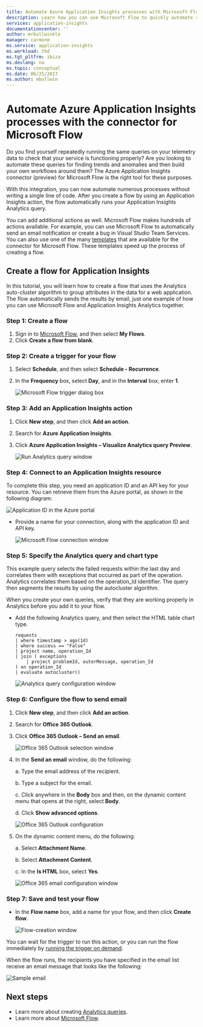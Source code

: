```yaml
---
title: Automate Azure Application Insights processes with Microsoft Flow
description: Learn how you can use Microsoft Flow to quickly automate repeatable processes by using the Application Insights connector.
services: application-insights
documentationcenter: ''
author: mrbullwinkle
manager: carmonm
ms.service: application-insights
ms.workload: tbd
ms.tgt_pltfrm: ibiza
ms.devlang: na
ms.topic: conceptual
ms.date: 06/25/2017
ms.author: mbullwin
---
```


# Automate Azure Application Insights processes with the connector for Microsoft Flow

Do you find yourself repeatedly running the same queries on your telemetry data to check that your service is functioning properly? Are you looking to automate these queries for finding trends and anomalies and then build your own workflows around them? The Azure Application Insights connector (preview) for Microsoft Flow is the right tool for these purposes.

With this integration, you can now automate numerous processes without writing a single line of code. After you create a flow by using an Application Insights action, the flow automatically runs your Application Insights Analytics query. 

You can add additional actions as well. Microsoft Flow makes hundreds of actions available. For example, you can use Microsoft Flow to automatically send an email notification or create a bug in Visual Studio Team Services. You can also use one of the many [templates](https://ms.flow.microsoft.com/en-us/connectors/shared_applicationinsights/?slug=azure-application-insights) that are available for the connector for Microsoft Flow. These templates speed up the process of creating a flow. 

<!--The Application Insights connector also works with [Azure Power Apps](https://powerapps.microsoft.com/en-us/) and [Azure Logic Apps](https://azure.microsoft.com/services/logic-apps/?v=17.23h). --> 

## Create a flow for Application Insights

In this tutorial, you will learn how to create a flow that uses the Analytics auto-cluster algorithm to group attributes in the data for a web application. The flow automatically sends the results by email, just one example of how you can use Microsoft Flow and Application Insights Analytics together. 

### Step 1: Create a flow
1. Sign in to [Microsoft Flow](http://flow.microsoft.com), and then select **My Flows**.
2. Click **Create a flow from blank**.

### Step 2: Create a trigger for your flow
1. Select **Schedule**, and then select **Schedule - Recurrence**.
2. In the **Frequency** box, select **Day**, and in the **Interval** box, enter **1**.

    ![Microsoft Flow trigger dialog box](./media/app-insights-automate-with-flow/flow1.png)


### Step 3: Add an Application Insights action
1. Click **New step**, and then click **Add an action**.
2. Search for **Azure Application Insights**.
3. Click **Azure Application Insights – Visualize Analytics query Preview**.

    ![Run Analytics query window](./media/app-insights-automate-with-flow/flow2.png)

### Step 4: Connect to an Application Insights resource

To complete this step, you need an application ID and an API key for your resource. You can retrieve them from the Azure portal, as shown in the following diagram:

![Application ID in the Azure portal](./media/app-insights-automate-with-flow/appid.png) 

- Provide a name for your connection, along with the application ID and API key.

    ![Microsoft Flow connection window](./media/app-insights-automate-with-flow/flow3.png)

### Step 5: Specify the Analytics query and chart type
This example query selects the failed requests within the last day and correlates them with exceptions that occurred as part of the operation. Analytics correlates them based on the operation_Id identifier. The query then segments the results by using the autocluster algorithm. 

When you create your own queries, verify that they are working properly in Analytics before you add it to your flow.

- Add the following Analytics query, and then select the HTML table chart type. 

    ```
    requests
    | where timestamp > ago(1d)
    | where success == "False"
    | project name, operation_Id
    | join ( exceptions
        | project problemId, outerMessage, operation_Id
    ) on operation_Id
    | evaluate autocluster()
    ```
    
    ![Analytics query configuration window](./media/app-insights-automate-with-flow/flow4.png)

### Step 6: Configure the flow to send email

1. Click **New step**, and then click **Add an action**.
2. Search for **Office 365 Outlook**.
3. Click **Office 365 Outlook – Send an email**.

    ![Office 365 Outlook selection window](./media/app-insights-automate-with-flow/flow2b.png)

4. In the **Send an email** window, do the following:

   a. Type the email address of the recipient.

   b. Type a subject for the email.

   c. Click anywhere in the **Body** box and then, on the dynamic content menu that opens at the right, select **Body**.

   d. Click **Show advanced options**.

    ![Office 365 Outlook configuration](./media/app-insights-automate-with-flow/flow5.png)

5. On the dynamic content menu, do the following:

    a. Select **Attachment Name**.

    b. Select **Attachment Content**.
    
    c. In the **Is HTML** box, select **Yes**.

    ![Office 365 email configuration window](./media/app-insights-automate-with-flow/flow7.png)

### Step 7: Save and test your flow
- In the **Flow name** box, add a name for your flow, and then click **Create flow**.

    ![Flow-creation window](./media/app-insights-automate-with-flow/flow8.png)

You can wait for the trigger to run this action, or you can run the flow immediately by [running the trigger on demand](https://flow.microsoft.com/blog/run-now-and-six-more-services/).

When the flow runs, the recipients you have specified in the email list receive an email message that looks like the following:

![Sample email](./media/app-insights-automate-with-flow/flow9.png)


## Next steps

- Learn more about creating [Analytics queries](app-insights-analytics-using.md).
- Learn more about [Microsoft Flow](https://ms.flow.microsoft.com).



<!--Link references-->





